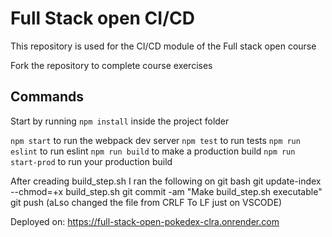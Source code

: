 # Full Stack open CI/CD

This repository is used for the CI/CD module of the Full stack open course

Fork the repository to complete course exercises

## Commands

Start by running `npm install` inside the project folder

`npm start` to run the webpack dev server
`npm test` to run tests
`npm run eslint` to run eslint
`npm run build` to make a production build
`npm run start-prod` to run your production build

After creading build_step.sh I ran the following on git bash
git update-index --chmod=+x build_step.sh
git commit -am "Make build_step.sh executable"
git push
(aLso changed the file from CRLF To LF just on VSCODE)

Deployed on:
https://full-stack-open-pokedex-clra.onrender.com